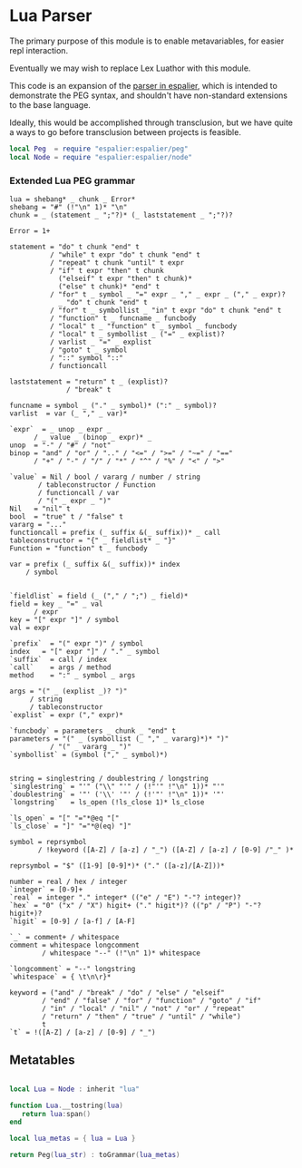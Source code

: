 # Lua Parser


  The primary purpose of this module is to enable metavariables, for easier
repl interaction\.

Eventually we may wish to replace Lex Luathor with this module\.

This code is an expansion of the [parser in espalier](@br/espalier:espalier/parser), which is intended to demonstrate the PEG
syntax, and shouldn't have non\-standard extensions to the base language\.

Ideally, this would be accomplished through transclusion, but we have quite a
ways to go before transclusion between projects is feasible\.

```lua
local Peg  = require "espalier:espalier/peg"
local Node = require "espalier:espalier/node"
```


### Extended Lua PEG grammar

```peg
lua = shebang* _ chunk _ Error*
shebang = "#" (!"\n" 1)* "\n"
chunk = _ (statement _ ";"?)* (_ laststatement _ ";"?)?

Error = 1+

statement = "do" t chunk "end" t
          / "while" t expr "do" t chunk "end" t
          / "repeat" t chunk "until" t expr
          / "if" t expr "then" t chunk
            ("elseif" t expr "then" t chunk)*
            ("else" t chunk)* "end" t
          / "for" t _ symbol _ "=" expr _ "," _ expr _ ("," _ expr)?
            _ "do" t chunk "end" t
          / "for" t _ symbollist _ "in" t expr "do" t chunk "end" t
          / "function" t _ funcname _ funcbody
          / "local" t _ "function" t _ symbol _ funcbody
          / "local" t _ symbollist _ ("=" _ explist)?
          / varlist _ "=" _ explist
          / "goto" t _ symbol
          / "::" symbol "::"
          / functioncall

laststatement = "return" t _ (explist)?
              / "break" t

funcname = symbol _ ("." _ symbol)* (":" _ symbol)?
varlist  = var (_ "," _ var)*

`expr`  = _ unop _ expr _
      / _ value _ (binop _ expr)* _
unop  = "-" / "#" / "not"
binop = "and" / "or" / ".." / "<=" / ">=" / "~=" / "=="
      / "+" / "-" / "/" / "*" / "^" / "%" / "<" / ">"

`value` = Nil / bool / vararg / number / string
       / tableconstructor / Function
       / functioncall / var
       / "(" _ expr _ ")"
Nil   = "nil" t
bool  = "true" t / "false" t
vararg = "..."
functioncall = prefix (_ suffix &(_ suffix))* _ call
tableconstructor = "{" _ fieldlist* _ "}"
Function = "function" t _ funcbody

var = prefix (_ suffix &(_ suffix))* index
    / symbol


`fieldlist` = field (_ ("," / ";") _ field)*
field = key _ "=" _ val
      / expr
key = "[" expr "]" / symbol
val = expr

`prefix`  = "(" expr ")" / symbol
index   = "[" expr "]" / "." _ symbol
`suffix`  = call / index
`call`    = args / method
method    = ":" _ symbol _ args

args = "(" _ (explist _)? ")"
     / string
     / tableconstructor
`explist` = expr ("," expr)*

`funcbody` = parameters _ chunk _ "end" t
parameters = "(" _ (symbollist (_ "," _ vararg)*)* ")"
          / "(" _ vararg _ ")"
`symbollist` = (symbol ("," _ symbol)*)


string = singlestring / doublestring / longstring
`singlestring` = "'" ("\\" "'" / (!"'" !"\n" 1))* "'"
`doublestring` = '"' ('\\' '"' / (!'"' !"\n" 1))* '"'
`longstring`   = ls_open (!ls_close 1)* ls_close

`ls_open` = "[" "="*@eq "["
`ls_close` = "]" "="*@(eq) "]"

symbol = reprsymbol
       / !keyword ([A-Z] / [a-z] / "_") ([A-Z] / [a-z] / [0-9] /"_" )*

reprsymbol = "$" ([1-9] [0-9]*)* ("." ([a-z]/[A-Z]))*

number = real / hex / integer
`integer` = [0-9]+
`real` = integer "." integer* (("e" / "E") "-"? integer)?
`hex` = "0" ("x" / "X") higit+ ("." higit*)? (("p" / "P") "-"? higit+)?
`higit` = [0-9] / [a-f] / [A-F]

`_` = comment+ / whitespace
comment = whitespace longcomment
        / whitespace "--" (!"\n" 1)* whitespace

`longcomment` = "--" longstring
`whitespace` = { \t\n\r}*

keyword = ("and" / "break" / "do" / "else" / "elseif"
        / "end" / "false" / "for" / "function" / "goto" / "if"
        / "in" / "local" / "nil" / "not" / "or" / "repeat"
        / "return" / "then" / "true" / "until" / "while")
        t
`t` = !([A-Z] / [a-z] / [0-9] / "_")
```



## Metatables

```lua

local Lua = Node : inherit "lua"

function Lua.__tostring(lua)
   return lua:span()
end

local lua_metas = { lua = Lua }
```

```lua
return Peg(lua_str) : toGrammar(lua_metas)
```
